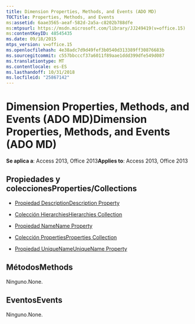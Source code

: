 ```yaml
---
title: Dimension Properties, Methods, and Events (ADO MD)
TOCTitle: Properties, Methods, and Events
ms:assetid: 6aae3565-aeaf-582d-2a5a-c8202b788dfe
ms:mtpsurl: https://msdn.microsoft.com/library/JJ249419(v=office.15)
ms:contentKeyID: 48545435
ms.date: 09/18/2015
mtps_version: v=office.15
ms.openlocfilehash: 4e38adc7d9d49fef3b0540d313389ff30876683b
ms.sourcegitcommit: c557bbcccf37a6011f89aae1ddd399dfe549d087
ms.translationtype: MT
ms.contentlocale: es-ES
ms.lasthandoff: 10/31/2018
ms.locfileid: "25867142"
---
```

# <a name="dimension-properties-methods-and-events-ado-md"></a><span data-ttu-id="0b4df-102">Dimension Properties, Methods, and Events (ADO MD)</span><span class="sxs-lookup"><span data-stu-id="0b4df-102">Dimension Properties, Methods, and Events (ADO MD)</span></span>


<span data-ttu-id="0b4df-103">**Se aplica a**: Access 2013, Office 2013</span><span class="sxs-lookup"><span data-stu-id="0b4df-103">**Applies to**: Access 2013, Office 2013</span></span>


## <a name="propertiescollections"></a><span data-ttu-id="0b4df-104">Propiedades y colecciones</span><span class="sxs-lookup"><span data-stu-id="0b4df-104">Properties/Collections</span></span>

- [<span data-ttu-id="0b4df-105">Propiedad Description</span><span class="sxs-lookup"><span data-stu-id="0b4df-105">Description Property</span></span>](description-property-ado-md.md)

- [<span data-ttu-id="0b4df-106">Colección Hierarchies</span><span class="sxs-lookup"><span data-stu-id="0b4df-106">Hierarchies Collection</span></span>](hierarchies-collection-ado-md.md)

- [<span data-ttu-id="0b4df-107">Propiedad Name</span><span class="sxs-lookup"><span data-stu-id="0b4df-107">Name Property</span></span>](name-property-ado-md.md)

- [<span data-ttu-id="0b4df-108">Colección Properties</span><span class="sxs-lookup"><span data-stu-id="0b4df-108">Properties Collection</span></span>](properties-collection-ado.md)

- [<span data-ttu-id="0b4df-109">Propiedad UniqueName</span><span class="sxs-lookup"><span data-stu-id="0b4df-109">UniqueName Property</span></span>](uniquename-property-ado-md.md)

## <a name="methods"></a><span data-ttu-id="0b4df-110">Métodos</span><span class="sxs-lookup"><span data-stu-id="0b4df-110">Methods</span></span>

<span data-ttu-id="0b4df-111">Ninguno.</span><span class="sxs-lookup"><span data-stu-id="0b4df-111">None.</span></span>

## <a name="events"></a><span data-ttu-id="0b4df-112">Eventos</span><span class="sxs-lookup"><span data-stu-id="0b4df-112">Events</span></span>

<span data-ttu-id="0b4df-113">Ninguno.</span><span class="sxs-lookup"><span data-stu-id="0b4df-113">None.</span></span>

